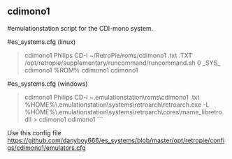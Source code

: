## cdimono1

#emulationstation script for the CDI-mono system.

#es_systems.cfg (linux)

> <system>
>    <name>cdimono1</name>
>    <fullname>Philips CD-I</fullname>
>    <path>~/RetroPie/roms/cdimono1</path>
>    <extension>.txt .TXT</extension>
> <!--    <extension>.chd .zip .bin .cue .CHD .BIN .CUE .ZIP</extension> -->
>    <command>/opt/retropie/supplementary/runcommand/runcommand.sh 0 _SYS_ cdimono1 %ROM%</command>
>    <platform>cdimono1</platform>
>    <theme>cdimono1</theme>
>  </system>
  

#es_systems.cfg (windows)


> <system>
>    <name>cdimono1</name>
>    <fullname>Philips CD-I</fullname>
>    <path>~.emulationstation\roms\cdimono1</path>
>	<extension>.txt</extension>
>	<command>%HOME%\.emulationstation\systems\retroarch\retroarch.exe -L %HOME%\.emulationstation\systems\retroarch\cores\mame_libretro.dll >
> <!--	<command>%HOME%\.emulationstation\systems\retroarch\scripts\cdimono1.bat %BASENAME%</command> -->
>    <platform>cdimono1</platform>
>    <theme>cdimono1</theme>
> </system>```

Use this config file https://github.com/danyboy666/es_systems/blob/master/opt/retropie/configs/cdimono1/emulators.cfg

